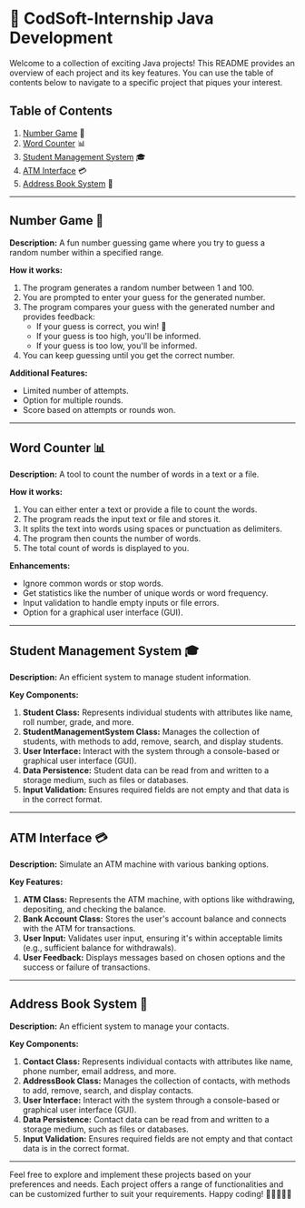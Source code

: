 # 🚀 CodSoft-Internship Java Development

Welcome to a collection of exciting Java projects! This README provides an overview of each project and its key features. You can use the table of contents below to navigate to a specific project that piques your interest.

## Table of Contents

1. [Number Game](#number-game) 🎲
2. [Word Counter](#word-counter) 📊
3. [Student Management System](#student-management-system) 🎓
4. [ATM Interface](#atm-interface) 💳
5. [Address Book System](#address-book-system) 📇

---

## Number Game 🎲

**Description:** A fun number guessing game where you try to guess a random number within a specified range.

**How it works:**
1. The program generates a random number between 1 and 100.
2. You are prompted to enter your guess for the generated number.
3. The program compares your guess with the generated number and provides feedback:
   - If your guess is correct, you win! 🎉
   - If your guess is too high, you'll be informed.
   - If your guess is too low, you'll be informed.
4. You can keep guessing until you get the correct number.

**Additional Features:**
- Limited number of attempts.
- Option for multiple rounds.
- Score based on attempts or rounds won.

---

## Word Counter 📊

**Description:** A tool to count the number of words in a text or a file.

**How it works:**
1. You can either enter a text or provide a file to count the words.
2. The program reads the input text or file and stores it.
3. It splits the text into words using spaces or punctuation as delimiters.
4. The program then counts the number of words.
5. The total count of words is displayed to you.

**Enhancements:**
- Ignore common words or stop words.
- Get statistics like the number of unique words or word frequency.
- Input validation to handle empty inputs or file errors.
- Option for a graphical user interface (GUI).

---

## Student Management System 🎓

**Description:** An efficient system to manage student information.

**Key Components:**
1. **Student Class:** Represents individual students with attributes like name, roll number, grade, and more.
2. **StudentManagementSystem Class:** Manages the collection of students, with methods to add, remove, search, and display students.
3. **User Interface:** Interact with the system through a console-based or graphical user interface (GUI).
4. **Data Persistence:** Student data can be read from and written to a storage medium, such as files or databases.
5. **Input Validation:** Ensures required fields are not empty and that data is in the correct format.

---

## ATM Interface 💳

**Description:** Simulate an ATM machine with various banking options.

**Key Features:**
1. **ATM Class:** Represents the ATM machine, with options like withdrawing, depositing, and checking the balance.
2. **Bank Account Class:** Stores the user's account balance and connects with the ATM for transactions.
3. **User Input:** Validates user input, ensuring it's within acceptable limits (e.g., sufficient balance for withdrawals).
4. **User Feedback:** Displays messages based on chosen options and the success or failure of transactions.

---

## Address Book System 📇

**Description:** An efficient system to manage your contacts.

**Key Components:**
1. **Contact Class:** Represents individual contacts with attributes like name, phone number, email address, and more.
2. **AddressBook Class:** Manages the collection of contacts, with methods to add, remove, search, and display contacts.
3. **User Interface:** Interact with the system through a console-based or graphical user interface (GUI).
4. **Data Persistence:** Contact data can be read from and written to a storage medium, such as files or databases.
5. **Input Validation:** Ensures required fields are not empty and that contact data is in the correct format.

---

Feel free to explore and implement these projects based on your preferences and needs. Each project offers a range of functionalities and can be customized further to suit your requirements. Happy coding! 🚀👨‍💻👩‍💻
